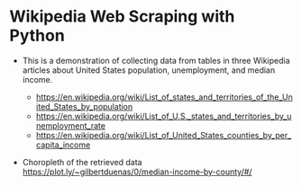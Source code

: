 # Wikipedia Web Scraping with Python
* This is a demonstration of collecting data from tables in three Wikipedia articles about United States population, unemployment, and median income. 

  * https://en.wikipedia.org/wiki/List_of_states_and_territories_of_the_United_States_by_population
  * https://en.wikipedia.org/wiki/List_of_U.S._states_and_territories_by_unemployment_rate
  * https://en.wikipedia.org/wiki/List_of_United_States_counties_by_per_capita_income
  
* Choropleth of the retrieved data https://plot.ly/~gilbertduenas/0/median-income-by-county/#/

#
#
